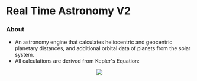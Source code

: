 # Real Time Astronomy V2

### About

- An astronomy engine that calculates heliocentric and geocentric planetary distances, and additional orbital data of planets from the solar system.
- All calculations are derived from Kepler's Equation:

<p align="center"> 
<img src="https://latex.codecogs.com/gif.latex?M%20%3D%20E%20-%20eSin%20E">
</p>
